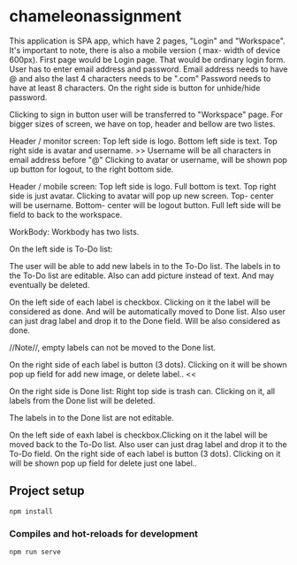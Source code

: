 # chameleonassignment

This application is SPA app, which have 2 pages, "Login" and "Workspace".
It's important to note, there is also a mobile version ( max- width of device 600px).
First page would be Login page.
That would be ordinary login form.
User has to enter email address and password.
Email address needs to have @ and also the last 4 characters needs to be ".com"
Password needs to have at least 8 characters.
On the right side is button for unhide/hide password.

Clicking to sign in button user will be transferred to "Workspace" page.
For bigger sizes of screen, we have on top, header and bellow are two listes.

Header / monitor screen:
Top left side is logo.
Bottom left side is text.
Top right side is avatar and username. >> Username will be all characters in email address before "@"
Clicking to avatar or username, will be shown pop up button for logout, to the right bottom side.

Header / mobile screen:
Top left side is logo.
Full bottom is text.
Top right side is just avatar.
Clicking to avatar will pop up new screen.
Top- center will be username.
Bottom- center will be logout button.
Full left side will be field to back to the workspace.

WorkBody:
Workbody has two lists.

On the left side is To-Do list:

The user will be able to add new labels in to the To-Do list.
The labels in to the To-Do list are editable.
Also can add picture instead of text.
And may eventually be deleted.

On the left side of each label is checkbox. Clicking on it the label will be considered as done.
And will be automatically moved to Done list.
Also user can just drag label and drop it to the Done field.
Will be also considered as done.

//Note//, empty labels can not be moved to the Done list.

On the right side of each label is button (3 dots).
Clicking on it will be shown pop up field for add new image, or delete label..
<<

On the right side is Done list:
Right top side is trash can. Clicking on it, all labels from the Done list will be deleted.

The labels in to the Done list are not editable.

On the left side of eaxh label is checkbox.Clicking on it the label will be moved back to the To-Do list.
Also user can just drag label and drop it to the To-Do field.
On the right side of each label is button (3 dots).
Clicking on it will be shown pop up field for delete just one label..

## Project setup

```
npm install
```

### Compiles and hot-reloads for development

```
npm run serve
```
